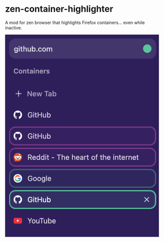 # zen-container-highlighter
A mod for zen browser that highlights Firefox containers... even while inactive.

![image](images/containers.png "multiple containers with unselected tabs highlighted")

